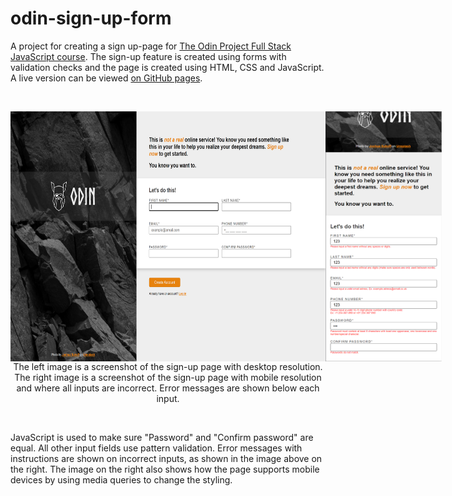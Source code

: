 # odin-sign-up-form

A project for creating a sign up-page for [The Odin Project Full Stack JavaScript course](https://www.theodinproject.com/paths/full-stack-javascript). The sign-up feature is created using forms with validation checks and the page is created using HTML, CSS and JavaScript. A live version can be viewed [on GitHub pages](https://studsministern.github.io/odin-sign-up-form/).

&nbsp;
<div align="center">
  <div style="display: flex; flex-direction: row;">
    <img src="img/sign-up page.png" height="400">
    <img src="img/sign-up page mobile.png" height="400">
  </div>
  <div>
    The left image is a screenshot of the sign-up page with desktop resolution. The right image is a screenshot of the sign-up page with mobile resolution and where all inputs are incorrect. Error messages are shown below each input.
  </div>
</div>



&nbsp;

JavaScript is used to make sure "Password" and "Confirm password" are equal. All other input fields use pattern validation. Error messages with instructions are shown on incorrect inputs, as shown in the image above on the right. The image on the right also shows how the page supports mobile devices by using media queries to change the styling.
